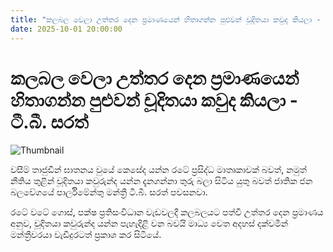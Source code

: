 ```yaml
---
title: "කලබල වෙලා උත්තර දෙන ප්‍රමාණයෙන් හිතාගන්න පුළුවන් චූදිතයා කවුද කියලා - ටී.බී. සරත්"
date: 2025-10-01 20:00:00
---
```


# කලබල වෙලා උත්තර දෙන ප්‍රමාණයෙන් හිතාගන්න පුළුවන් චූදිතයා කවුද කියලා - ටී.බී. සරත්

![Thumbnail](https://helakuru.sgp1.cdn.digitaloceanspaces.com/esana/images/lib/tb-sarath-2.jpg)

වසීම් තාජුඩීන් ඝාතනය වුයේ කෙසේද යන්න රටේ ප්‍රසිද්ධ මාතෘකාවක් බවත්, නමුත් නීතිය තුළින් චූදිතයා කවුරුන්ද යන්න දැනගන්නා තුරු බලා සිටිය යුතු බවත් ජාතික ජන බලවේගයේ පාර්ලිමේන්තු මන්ත්‍රී ටී.බී. සරත් පවසනවා.

රටේ වටේ ගොස්, පක්ෂ ප්‍රතිසංවිධාන වැඩවලදී කලබලයට පත්වී උත්තර දෙන ප්‍රමාණය අනුව, චූදිතයා කවුරුන්ද යන්න පැහැදිළි වන බවයි මාධ්‍ය වෙත අදහස් දක්වමින් මන්ත්‍රීවරයා වැඩිදුරටත් ප්‍රකාශ කර සිටියේ.


